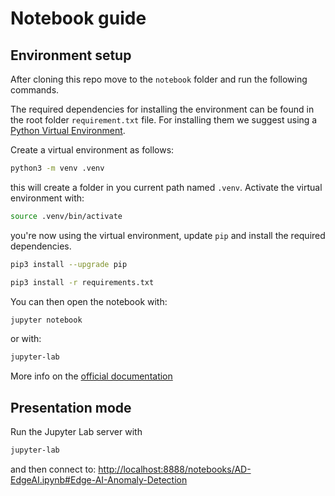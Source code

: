 # Notebook guide

## Environment setup

After cloning this repo move to the `notebook` folder and run the following commands.

The required dependencies for installing the environment can be found in the root folder `requirement.txt` file. For installing them we suggest using a [Python Virtual Environment](https://docs.python.org/3/library/venv.html).

Create a virtual environment as follows:

```bash
python3 -m venv .venv
```

this will create a folder in you current path named `.venv`. Activate the virtual environment with:

```bash
source .venv/bin/activate
```

you're now using the virtual environment, update `pip` and install the required dependencies.

```bash
pip3 install --upgrade pip
```

```bash
pip3 install -r requirements.txt
```

You can then open the notebook with:

```bash
jupyter notebook
```

or with:

```bash
jupyter-lab
```

More info on the [official documentation](https://docs.jupyter.org/en/latest/)

## Presentation mode

Run the Jupyter Lab server with

```bash
jupyter-lab
```

and then connect to: [http://localhost:8888/notebooks/AD-EdgeAI.ipynb#Edge-AI-Anomaly-Detection](http://localhost:8888/notebooks/AD-EdgeAI.ipynb#Edge-AI-Anomaly-Detection)
